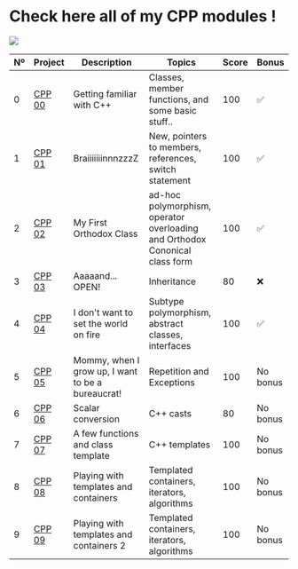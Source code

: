 # Check here all of my CPP modules !
<img src="https://skillicons.dev/icons?i=cpp" />

|  Nº | Project | Description | Topics | Score | Bonus |
|-----|---------|-------------|--------|-------|-------|
|  0  | [CPP 00]() | Getting familiar with C++       | Classes, member functions, and some basic stuff.. | 100 | ✅ |
|  1  | [CPP 01]() | BraiiiiiiinnnzzzZ | New, pointers to members, references, switch statement	 | 100  | ✅ |
|  2  | [CPP 02]() | My First Orthodox Class      | ad-hoc polymorphism, operator overloading and Orthodox Cononical class form | 100  | ✅ |
|  3  | [CPP 03]() | Aaaaand... OPEN!      | Inheritance | 80 | ❌ |
|  4  | [CPP 04]() | I don't want to set the world on fire       | Subtype polymorphism, abstract classes, interfaces | 100 | ✅ |
|  5  | [CPP 05]() | Mommy, when I grow up, I want to be a bureaucrat!       | Repetition and Exceptions |  100  | No bonus |
|  6  | [CPP 06]() | Scalar conversion       | C++ casts  | 80 | No bonus |
|  7  | [CPP 07]() | A few functions and class template       | C++ templates   |  100 | No bonus |
|  8  | [CPP 08]() | Playing with templates and containers      | Templated containers, iterators, algorithms    | 100 | No bonus |
|  9  | [CPP 09]() | Playing with templates and containers  2     | Templated containers, iterators, algorithms    | 100 | No bonus |
